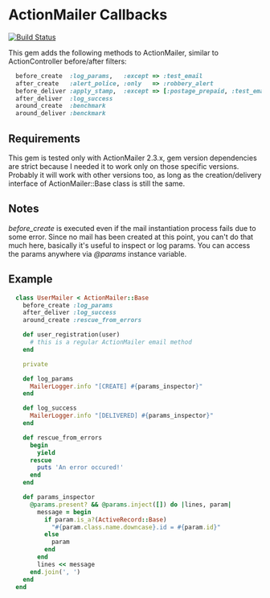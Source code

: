 # ActionMailer Callbacks

[![Build Status](https://secure.travis-ci.org/spaghetticode/actionmailer-callbacks.png)](http://travis-ci.org/spaghetticode/actionmailer-callbacks)

This gem adds the following methods to ActionMailer, similar to ActionController
before/after filters:

```ruby
  before_create  :log_params,   :except => :test_email
  after_create   :alert_police, :only   => :robbery_alert
  before_deliver :apply_stamp,  :except => [:postage_prepaid, :test_email]
  after_deliver  :log_success
  around_create  :benchmark
  around_deliver :benckmark
```

## Requirements

This gem is tested only with ActionMailer 2.3.x, gem version dependencies are
strict because I needed it to work only on those specific versions. Probably it
will work with other versions too, as long as the creation/delivery interface of
ActionMailer::Base class is still the same.

## Notes

*before_create* is executed even if the mail instantiation process fails due to
some error.
Since no mail has been created at this point, you can't do that much here,
basically it's useful to inspect or log params. You can access the params
anywhere via *@params* instance variable.

## Example

```ruby
  class UserMailer < ActionMailer::Base
    before_create :log_params
    after_deliver :log_success
    around_create :rescue_from_errors

    def user_registration(user)
      # this is a regular ActionMailer email method
    end

    private

    def log_params
      MailerLogger.info "[CREATE] #{params_inspector}"
    end

    def log_success
      MailerLogger.info "[DELIVERED] #{params_inspector}"
    end

    def rescue_from_errors
      begin
        yield
      rescue
        puts 'An error occured!'
      end
    end

    def params_inspector
      @params.present? && @params.inject([]) do |lines, param|
        message = begin
          if param.is_a?(ActiveRecord::Base)
            "#{param.class.name.downcase}.id = #{param.id}"
          else
            param
          end
        end
        lines << message
      end.join(', ')
    end
  end
```
